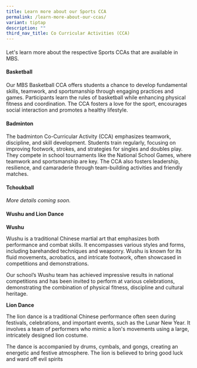 ```yaml
---
title: Learn more about our Sports CCA
permalink: /learn-more-about-our-ccas/
variant: tiptap
description: ""
third_nav_title: Co Curricular Activities (CCA)
---
```

<h4></h4>
<p>Let's learn more about the respective Sports CCAs that are available in
MBS.</p>
<p></p>
<h4>Basketball</h4>
<p>Our MBS Basketball CCA offers students a chance to develop fundamental
skills, teamwork, and sportsmanship through engaging practices and games.
Participants learn the rules of basketball while enhancing physical fitness
and coordination. The CCA fosters a love for the sport, encourages social
interaction and promotes a healthy lifestyle.</p>
<p></p>
<h4>Badminton</h4>
<p>The badminton Co-Curricular Activity (CCA) emphasizes teamwork, discipline,
and skill development. Students train regularly, focusing on improving
footwork, strokes, and strategies for singles and doubles play. They compete
in school tournaments like the National School Games, where teamwork and
sportsmanship are key. The CCA also fosters leadership, resilience, and
camaraderie through team-building activities and friendly matches.</p>
<p></p>
<h4>Tchoukball</h4>
<p><em>More details coming soon.</em>
</p>
<p></p>
<h4>Wushu and Lion Dance</h4>
<p><strong>Wushu</strong>
</p>
<p>Wushu is a traditional Chinese martial art that emphasizes both performance
and combat skills. It encompasses various styles and forms, including barehanded
techniques and weaponry. Wushu is known for its fluid movements, acrobatics,
and intricate footwork, often showcased in competitions and demonstrations.</p>
<p>Our school’s Wushu team has achieved impressive results in national competitions
and has been invited to perform at various celebrations, demonstrating
the combination of physical fitness, discipline and cultural heritage.</p>
<p><strong>Lion Dance</strong>
</p>
<p>The lion dance is a traditional Chinese performance often seen during
festivals, celebrations, and important events, such as the Lunar New Year.
It involves a team of performers who mimic a lion's movements using a large,
intricately designed lion costume.</p>
<p>The dance is accompanied by drums, cymbals, and gongs, creating an energetic
and festive atmosphere. The lion is believed to bring good luck and ward
off evil spirits</p>
<p></p>
<h4></h4>
<p></p>